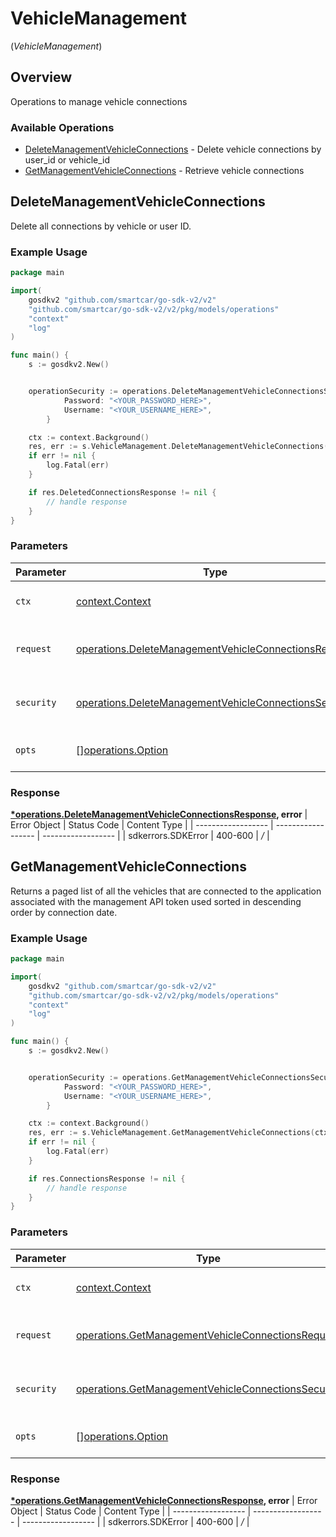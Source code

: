 # VehicleManagement
(*VehicleManagement*)

## Overview

Operations to manage vehicle connections

### Available Operations

* [DeleteManagementVehicleConnections](#deletemanagementvehicleconnections) - Delete vehicle connections by user_id or vehicle_id
* [GetManagementVehicleConnections](#getmanagementvehicleconnections) - Retrieve vehicle connections

## DeleteManagementVehicleConnections

Delete all connections by vehicle or user ID.

### Example Usage

```go
package main

import(
	gosdkv2 "github.com/smartcar/go-sdk-v2/v2"
	"github.com/smartcar/go-sdk-v2/v2/pkg/models/operations"
	"context"
	"log"
)

func main() {
    s := gosdkv2.New()


    operationSecurity := operations.DeleteManagementVehicleConnectionsSecurity{
            Password: "<YOUR_PASSWORD_HERE>",
            Username: "<YOUR_USERNAME_HERE>",
        }

    ctx := context.Background()
    res, err := s.VehicleManagement.DeleteManagementVehicleConnections(ctx, operations.DeleteManagementVehicleConnectionsRequest{}, operationSecurity)
    if err != nil {
        log.Fatal(err)
    }

    if res.DeletedConnectionsResponse != nil {
        // handle response
    }
}
```

### Parameters

| Parameter                                                                                                                          | Type                                                                                                                               | Required                                                                                                                           | Description                                                                                                                        |
| ---------------------------------------------------------------------------------------------------------------------------------- | ---------------------------------------------------------------------------------------------------------------------------------- | ---------------------------------------------------------------------------------------------------------------------------------- | ---------------------------------------------------------------------------------------------------------------------------------- |
| `ctx`                                                                                                                              | [context.Context](https://pkg.go.dev/context#Context)                                                                              | :heavy_check_mark:                                                                                                                 | The context to use for the request.                                                                                                |
| `request`                                                                                                                          | [operations.DeleteManagementVehicleConnectionsRequest](../../pkg/models/operations/deletemanagementvehicleconnectionsrequest.md)   | :heavy_check_mark:                                                                                                                 | The request object to use for the request.                                                                                         |
| `security`                                                                                                                         | [operations.DeleteManagementVehicleConnectionsSecurity](../../pkg/models/operations/deletemanagementvehicleconnectionssecurity.md) | :heavy_check_mark:                                                                                                                 | The security requirements to use for the request.                                                                                  |
| `opts`                                                                                                                             | [][operations.Option](../../pkg/models/operations/option.md)                                                                       | :heavy_minus_sign:                                                                                                                 | The options for this request.                                                                                                      |


### Response

**[*operations.DeleteManagementVehicleConnectionsResponse](../../pkg/models/operations/deletemanagementvehicleconnectionsresponse.md), error**
| Error Object       | Status Code        | Content Type       |
| ------------------ | ------------------ | ------------------ |
| sdkerrors.SDKError | 400-600            | */*                |

## GetManagementVehicleConnections

Returns a paged list of all the vehicles that are connected to the application associated with the management API token used sorted in descending order by connection date.

### Example Usage

```go
package main

import(
	gosdkv2 "github.com/smartcar/go-sdk-v2/v2"
	"github.com/smartcar/go-sdk-v2/v2/pkg/models/operations"
	"context"
	"log"
)

func main() {
    s := gosdkv2.New()


    operationSecurity := operations.GetManagementVehicleConnectionsSecurity{
            Password: "<YOUR_PASSWORD_HERE>",
            Username: "<YOUR_USERNAME_HERE>",
        }

    ctx := context.Background()
    res, err := s.VehicleManagement.GetManagementVehicleConnections(ctx, operations.GetManagementVehicleConnectionsRequest{}, operationSecurity)
    if err != nil {
        log.Fatal(err)
    }

    if res.ConnectionsResponse != nil {
        // handle response
    }
}
```

### Parameters

| Parameter                                                                                                                    | Type                                                                                                                         | Required                                                                                                                     | Description                                                                                                                  |
| ---------------------------------------------------------------------------------------------------------------------------- | ---------------------------------------------------------------------------------------------------------------------------- | ---------------------------------------------------------------------------------------------------------------------------- | ---------------------------------------------------------------------------------------------------------------------------- |
| `ctx`                                                                                                                        | [context.Context](https://pkg.go.dev/context#Context)                                                                        | :heavy_check_mark:                                                                                                           | The context to use for the request.                                                                                          |
| `request`                                                                                                                    | [operations.GetManagementVehicleConnectionsRequest](../../pkg/models/operations/getmanagementvehicleconnectionsrequest.md)   | :heavy_check_mark:                                                                                                           | The request object to use for the request.                                                                                   |
| `security`                                                                                                                   | [operations.GetManagementVehicleConnectionsSecurity](../../pkg/models/operations/getmanagementvehicleconnectionssecurity.md) | :heavy_check_mark:                                                                                                           | The security requirements to use for the request.                                                                            |
| `opts`                                                                                                                       | [][operations.Option](../../pkg/models/operations/option.md)                                                                 | :heavy_minus_sign:                                                                                                           | The options for this request.                                                                                                |


### Response

**[*operations.GetManagementVehicleConnectionsResponse](../../pkg/models/operations/getmanagementvehicleconnectionsresponse.md), error**
| Error Object       | Status Code        | Content Type       |
| ------------------ | ------------------ | ------------------ |
| sdkerrors.SDKError | 400-600            | */*                |
